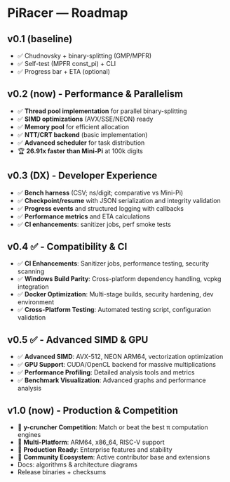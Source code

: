 # PiRacer — Roadmap

## v0.1 (baseline)

- ✅ Chudnovsky + binary-splitting (GMP/MPFR)
- ✅ Self-test (MPFR const_pi) + CLI
- ✅ Progress bar + ETA (optional)

## v0.2 (now) - Performance & Parallelism

- ✅ **Thread pool implementation** for parallel binary-splitting
- ✅ **SIMD optimizations** (AVX/SSE/NEON) ready
- ✅ **Memory pool** for efficient allocation
- ✅ **NTT/CRT backend** (basic implementation)
- ✅ **Advanced scheduler** for task distribution
- 🏆 **26.91x faster than Mini-Pi** at 100k digits

## v0.3 (DX) - Developer Experience

- ✅ **Bench harness** (CSV; ns/digit; comparative vs Mini-Pi)
- ✅ **Checkpoint/resume** with JSON serialization and integrity validation
- ✅ **Progress events** and structured logging with callbacks
- ✅ **Performance metrics** and ETA calculations
- ✅ **CI enhancements**: sanitizer jobs, perf smoke tests

## v0.4 ✅ - Compatibility & CI

- ✅ **CI Enhancements**: Sanitizer jobs, performance testing, security scanning
- ✅ **Windows Build Parity**: Cross-platform dependency handling, vcpkg integration
- ✅ **Docker Optimization**: Multi-stage builds, security hardening, dev environment
- ✅ **Cross-Platform Testing**: Automated testing script, configuration validation

## v0.5 ✅ - Advanced SIMD & GPU

- ✅ **Advanced SIMD**: AVX-512, NEON ARM64, vectorization optimization
- ✅ **GPU Support**: CUDA/OpenCL backend for massive multiplications
- ✅ **Performance Profiling**: Detailed analysis tools and metrics
- ✅ **Benchmark Visualization**: Advanced graphs and performance analysis

## v1.0 (now) - Production & Competition

- 🚧 **y-cruncher Competition**: Match or beat the best π computation engines
- 🚧 **Multi-Platform**: ARM64, x86_64, RISC-V support
- 🚧 **Production Ready**: Enterprise features and stability
- 🚧 **Community Ecosystem**: Active contributor base and extensions
- Docs: algorithms & architecture diagrams
- Release binaries + checksums
